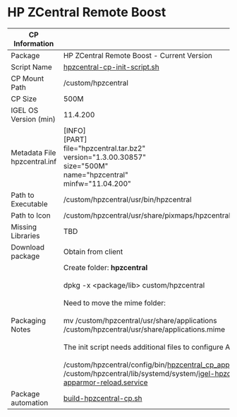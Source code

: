 # HP ZCentral Remote Boost

|  CP Information |            |
|--------------------|------------|
| Package | HP ZCentral Remote Boost - Current Version |
| Script Name | [hpzcentral-cp-init-script.sh](hpzcentral-cp-init-script.sh) |
| CP Mount Path | /custom/hpzcentral |
| CP Size | 500M |
| IGEL OS Version (min) | 11.4.200 |
| Metadata File <br /> hpzcentral.inf | [INFO] <br /> [PART] <br /> file="hpzcentral.tar.bz2" <br /> version="1.3.00.30857" <br /> size="500M" <br /> name="hpzcentral" <br /> minfw="11.04.200" |
| Path to Executable | /custom/hpzcentral/usr/bin/hpzcentral |
| Path to Icon | /custom/hpzcentral/usr/share/pixmaps/hpzcentral.png |
| Missing Libraries | TBD |
| Download package | Obtain from client |
| Packaging Notes | Create folder: **hpzcentral** <br /><br /> dpkg -x <package/lib> custom/hpzcentral <br /><br /> Need to move the mime folder: <br /><br />mv /custom/hpzcentral/usr/share/applications /custom/hpzcentral/usr/share/applications.mime <br /><br />The init script needs additional files to configure AppArmor: <br /><br /> /custom/hpzcentral/config/bin/[hpzcentral_cp_apparmor_reload](hpzcentral_cp_apparmor_reload) <br /> /custom/hpzcentral/lib/systemd/system/[igel-hpzcentral-cp-apparmor-reload.service](igel-hpzcentral-cp-apparmor-reload.service) |
| Package automation | [build-hpzcentral-cp.sh](build-hpzcentral-cp.sh) |
